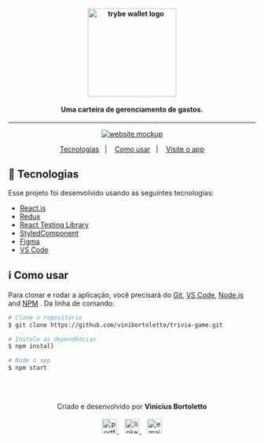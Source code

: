 <h4 align="center">
  <img width="180px" alt="trybe wallet logo" src="https://i.imgur.com/Zrx8New.png" />
  <br /><br />
  Uma carteira de gerenciamento de gastos.
</h4>

<hr />

<p align="center">
  <a href="https://mytrybewallet.vercel.app/">
      <img alt="website mockup" src="https://i.imgur.com/656wvtY.png" />    
  </a>
</p>

<p align="center">
  <a href="#rocket-tecnologias">Tecnologias</a>&nbsp;&nbsp;&nbsp;|&nbsp;&nbsp;&nbsp;
  <a href="#information_source-como-usar">Como usar</a>&nbsp;&nbsp;&nbsp;|&nbsp;&nbsp;&nbsp;
  <a href="https://mytriviagame.vercel.app/">Visite o app</a>
</p>

## :rocket: Tecnologias

Esse projeto foi desenvolvido usando as seguintes tecnologias:

-  [React.js](https://reactjs.org/)
-  [Redux](https://redux.js.org/)
-  [React Testing Library](https://testing-library.com/docs/react-testing-library/intro/)
-  [StyledComponent](https://styled-components.com/)
-  [Figma](https://figma.com/)
-  [VS Code](https://code.visualstudio.com/)

## :information_source: Como usar

Para clonar e rodar a aplicação, você precisará do [Git](https://git-scm.com), [VS Code](https://code.visualstudio.com/), [Node.js](https://nodejs.org/) and [NPM](https://www.npmjs.com/) . Da linha de comando:

```bash
# Clone o repositório
$ git clone https://github.com/vinibortoletto/trivia-game.git

# Instale as dependências
$ npm install

# Rode o app
$ npm start

```

<br/><br/>

<p align="center">
  Criado e desenvolvido por <b>Vinicius Bortoletto</b>
  <br/><br/>
  
  <a href="https://vinibortoletto.vercel.app/">
    <img alt="portfolio" height="30px" src="https://i.imgur.com/7lbNPnj.png" />
  </a>
  &nbsp;&nbsp;
  <a href="https://www.linkedin.com/in/vinicius-bortoletto/">
    <img alt="linkedIn" height="30px" src="https://i.imgur.com/TQRXxhT.png" />
  </a>
  &nbsp;&nbsp;
  <a href="mailto:ovinibortoletto@gmail.com?subject=website contact">
    <img alt="email" height="30px" src="https://i.imgur.com/wu7e3PJ.png" />
  </a>
</p>
